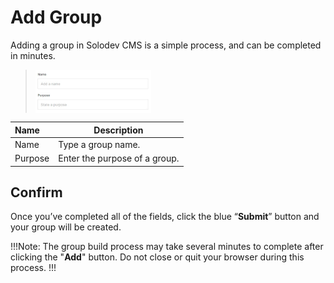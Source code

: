 # Add Group

Adding a group in Solodev CMS is a simple process, and can be completed in minutes.

><img src="../../../images/groups-add.jpg" alt="groups-add" style="width: 40%; display: block"></a>


**Name** | **Description** 
:--- | ---
Name | Type a group name.
Purpose | Enter the purpose of a group.


## Confirm

Once you’ve completed all of the fields, click the blue “**Submit**” button and your group will be created.

!!!Note:
The group build process may take several minutes to complete after clicking the "**Add**" button. Do not close or quit your browser during this process.
!!!
